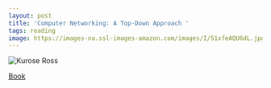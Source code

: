```yaml
---
layout: post
title: 'Computer Networking: A Top-Down Approach '
tags: reading
image: https://images-na.ssl-images-amazon.com/images/I/51xfeAQU6dL.jpg
---
```

![Kurose Ross](https://images-na.ssl-images-amazon.com/images/I/51xfeAQU6dL.jpg)


[Book](https://www.amazon.ca/Computer-Networking-Top-Down-Approach-6th)


